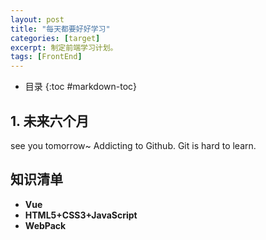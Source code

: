 ```yaml
---
layout: post
title: "每天都要好好学习"
categories: [target]
excerpt: 制定前端学习计划。
tags: [FrontEnd]
---  
```

- 目录
{:toc #markdown-toc}

## **1. 未来六个月**
see you tomorrow~
Addicting to Github.
Git is hard to learn.

## 知识清单
- **Vue**
- **HTML5+CSS3+JavaScript**
- **WebPack**